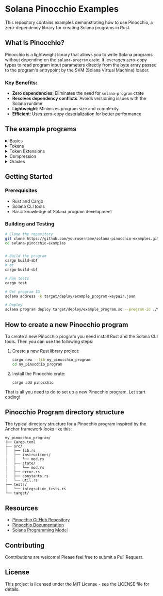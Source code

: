 # Solana Pinocchio Examples

This repository contains examples demonstrating how to use Pinocchio, a zero-dependency library for creating Solana programs in Rust.

## What is Pinocchio?

Pinocchio is a lightweight library that allows you to write Solana programs without depending on the `solana-program` crate. It leverages zero-copy types to read program input parameters directly from the byte array passed to the program's entrypoint by the SVM (Solana Virtual Machine) loader.

### Key Benefits:

- **Zero dependencies**: Eliminates the need for `solana-program` crate
- **Resolves dependency conflicts**: Avoids versioning issues with the Solana runtime
- **Lightweight**: Minimizes program size and complexity
- **Efficient**: Uses zero-copy deserialization for better performance

## The example programs

<details>
  <summary>Basics</summary>

### Hello world

[Hello World on Solana! A minimal program that logs a greeting.](./basics/hello-solana)

### Account-data

[Store and retrieve data using Solana accounts.](./basics/account-data)

### Storing global state - Counter

[Use a PDA to store global state, making a counter that increments when called.](./basics/counter)

### Saving per-user state - Favorites

[Save and update per-user state on the blockchain, ensuring users can only update their own information.](./basics/favorites)

### Checking Instruction Accounts

[Check that the accounts provided in incoming instructions meet particular criteria.](./basics/checking-accounts)

### Closing Accounts

[Close an account and get the Lamports back.](./basics/close-account)

### Creating Accounts

[Make new accounts on the blockchain.](./basics/create-account)

### Cross program invocations

[Invoke an instruction handler from one onchain program in another onchain program.](./basics/cross-program-invocation)

### PDA rent-payer

[Use a PDA to pay the rent for the creation of a new account.](./basics/pda-rent-payer)

### Processing instructions

[Add parameters to an instruction handler and use them.](./basics/processing-instructions)

### Storing date in program derived addresses

[Store and retrieve state in Solana.](./basics/program-derived-addresses)

### Handling accounts that expand in size

[How to store state that changes size in Solana.](./basics/realloc)

### Calculating account size to determine rent

[Determine the necessary minimum rent by calculating an account's size.](./basics/rent)

### Laying out larger programs

[Layout larger Solana onchain programs.](./basics/repository-layout)

### Transferring SOL

[Send SOL between two accounts.](./basics/transfer-sol)

</details>
<details>
  <summary>Tokens</summary>

### Creating tokens

[Create a token on Solana with a token symbol and icon.](./tokens/create-token)

### Minting NFTS

[Mint an NFT from inside your own onchain program using the Token and Metaplex Token Metadata programs.](./tokens/nft-minter) Reminder: you don't need your own program just to mint an NFT, see the note at the top of this README.

### Minting a token from inside a program

[Mint a Token from inside your own onchain program using the Token program.](./tokens/spl-token-minter) Reminder: you don't need your own program just to mint an NFT, see the note at the top of this README.

### Transferring Tokens

[Transfer tokens between accounts](./tokens/transfer-tokens)

### Allowing users to swap digital assets - Escrow

[Allow two users to swap digital assets with each other, each getting 100% of what the other has offered due to the power of decentralization!](./tokens/escrow)

### Minting a token from inside a program with a PDA as the mint authority

[Mint a Token from inside your own onchain program using the Token program.](./tokens/pda-mint-authority) Reminder: you don't need your own program just to mint an NFT, see the note at the top of this README.

### Creating an Automated Market Maker

[Create liquidity pools to allow trading of new digital assets and allows users that provide liquidity to be rewarded by creating an Automated Market Maker.](./tokens/token-swap)

</details>

<details>

  <summary>Token Extensions</summary>

### Basics - create token mints, mint tokens, and transfer tokens with Token Extensions

[Create token mints, mint tokens, and transferr tokens using Token Extensions.](./tokens/token-2022/basics)

### Preventing CPIs with CPI guard

[Enable CPI guard to prevents certain token action from occurring within CPI (Cross-Program Invocation).](./tokens/token-2022/cpi-guard)

### Using default account state

[Create new token accounts that are frozen by default.](./tokens/token-2022/default-account-state)

### Grouping tokens

[Create tokens that belong to larger groups of tokens using the Group Pointer extension.](./tokens/token-2022/group)

### Creating token accounts whose owner cannot be changed

[Create tokens whose owning program cannot be changed.](./tokens/token-2022/immutable-owner)

### Interest bearing tokens

[Create tokens that show an 'interest' calculation.](./tokens/token-2022/interest-bearing)

### Requiring transactions to include descriptive memos

[Create tokens where transfers must have a memo describing the transaction attached.](./tokens/token-2022/memo-transfer)

### Adding on-chain metadata to the token mint

[Create tokens that store their onchain metadata inside the token mint, without needing to use or pay for additional programs.](./tokens/token-2022/metadata)

### Allow a designedated account to close a mint

[Allow a designated account to close a Mint.](./tokens/token-2022/mint-close-authority)

### Usng multiple token extensions

[Use multiple Token Extensions at once.](./tokens/token-2022/multiple-extensions)

### Non-transferrable - create tokens that can't be transferred.

[Create tokens that cannot be transferred.](./tokens/token-2022/non-transferable)

### Permanent Delegate - Create tokens permanently under the control of a particular account

[Create tokens that remain under the control of an account, even when transferred elsewhere.](./tokens/token-2022/permanent-delegate)

### Create tokens with a transfer-fee.

[Create tokens with an inbuilt transfer fee.](./tokens/token-2022/transfer-fee)

</details>
<details>

<summary>Compression</summary>

### Cnft-burn

[Burn compressed NFTs.](./compression/cnft-burn)

### Cnft-vault

[Store Metaplex compressed NFTs inside a PDA.](./compression/cnft-vault)

### Cutils

[Work with Metaplex compressed NFTs.](./compression/cutils)

</details>

<details>

<summary>Oracles</summary>

### pyth

[Use a data source for offchain data (called an Oracle) to perform activities onchain.](./oracles/pyth)

</details>

## Getting Started

### Prerequisites

- Rust and Cargo
- Solana CLI tools
- Basic knowledge of Solana program development

### Building and Testing

```bash
# Clone the repository
git clone https://github.com/yourusername/solana-pinocchio-examples.git
cd solana-pinocchio-examples


# Build the program
cargo build-sbf
# or
cargo-build-sbf

# Run tests
cargo test

# Get program ID
solana address -k target/deploy/example_program-keypair.json

# Deploy
solana program deploy target/deploy/example_program.so --program-id ./target/deploy/example_program-keypair.json
```

## How to create a new Pinocchio program

To create a new Pinocchio program you need install Rust and the Solana CLI tools. Then you can use the following steps:

1. Create a new Rust library project:
   ```bash
   cargo new --lib my_pinocchio_program
   cd my_pinocchio_program
   ```
2. Install the Pinocchio crate:
   ```bash
   cargo add pinocchio
   ```

That is all you need to do to set up a new Pinocchio program. Let start coding!

## Pinocchio Program directory structure

<!-- cấu trúc thư mục lấy cảm hứng từ anchor multiple template -->

The typical directory structure for a Pinocchio program inspired by the Anchor framework looks like this:

```
my_pinocchio_program/
├── Cargo.toml
├── src/
│   ├── lib.rs
│   ├── instructions/
|   |   └── mod.rs
│   ├── state/
|   |   └── mod.rs
│   ├── error.rs
|   ├── constants.rs
|   └── util.rs
├── tests/
│   └── integration_tests.rs
└── target/
```

## Resources

- [Pinocchio GitHub Repository](https://github.com/anza-xyz/pinocchio)
- [Pinocchio Documentation](https://docs.rs/pinocchio)
- [Solana Programming Model](https://docs.solana.com/developing/programming-model/overview)

## Contributing

Contributions are welcome! Please feel free to submit a Pull Request.

## License

This project is licensed under the MIT License - see the LICENSE file for details.
